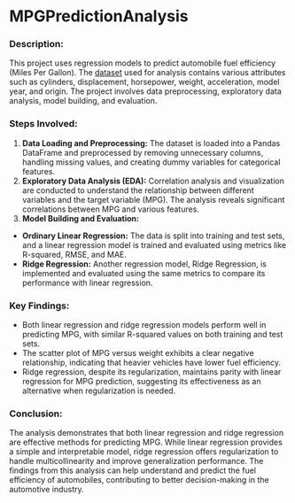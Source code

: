 # MPGPredictionAnalysis

### Description:
This project uses regression models to predict automobile fuel efficiency (Miles Per Gallon). The [dataset](https://www.kaggle.com/datasets/uciml/autompg-dataset) used for analysis contains various attributes such as cylinders, displacement, horsepower, weight, acceleration, model year, and origin. The project involves data preprocessing, exploratory data analysis, model building, and evaluation.

### Steps Involved:
1. **Data Loading and Preprocessing:** The dataset is loaded into a Pandas DataFrame and preprocessed by removing unnecessary columns, handling missing values, and creating dummy variables for categorical features.
2. **Exploratory Data Analysis (EDA):** Correlation analysis and visualization are conducted to understand the relationship between different variables and the target variable (MPG). The analysis reveals significant correlations between MPG and various features.
3. **Model Building and Evaluation:**
  * **Ordinary Linear Regression:** The data is split into training and test sets, and a linear regression model is trained and evaluated using metrics like R-squared, RMSE, and MAE.
  * **Ridge Regression:** Another regression model, Ridge Regression, is implemented and evaluated using the same metrics to compare its performance with linear regression.

### Key Findings:
* Both linear regression and ridge regression models perform well in predicting MPG, with similar R-squared values on both training and test sets.
* The scatter plot of MPG versus weight exhibits a clear negative relationship, indicating that heavier vehicles have lower fuel efficiency.
* Ridge regression, despite its regularization, maintains parity with linear regression for MPG prediction, suggesting its effectiveness as an alternative when regularization is needed.

### Conclusion:
The analysis demonstrates that both linear regression and ridge regression are effective methods for predicting MPG. While linear regression provides a simple and interpretable model, ridge regression offers regularization to handle multicollinearity and improve generalization performance. The findings from this analysis can help understand and predict the fuel efficiency of automobiles, contributing to better decision-making in the automotive industry.

